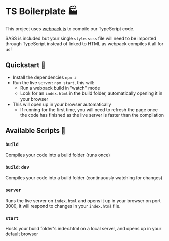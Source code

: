 # TS Boilerplate 🏭

This project uses [webpack.js](https://webpack.js.org/) to compile our TypeScript code.

SASS is included but your single `style.scss` file will need to be imported through TypeScript instead of linked to HTML as webpack compiles it all for us!

## Quickstart 🦧

- Install the dependencies `npm i`
- Run the live server: `npm start`, this will:
  - Run a webpack build in "watch" mode
  - Look for an `index.html` in the build folder, automatically opening it in your browser
- This will open up in your browser automatically
  - If running for the first time, you will need to refresh the page once the code has finished as the live server is faster than the compilation

## Available Scripts 📜

### `build`

Compiles your code into a build folder (runs once)

### `build:dev`

Compiles your code into a build folder (continuously watching for changes)

### `server`

Runs the live server on `index.html` and opens it up in your browser on port 3000, it will respond to changes in your `index.html` file.

### `start`

Hosts your build folder's index.html on a local server, and opens up in your default browser
